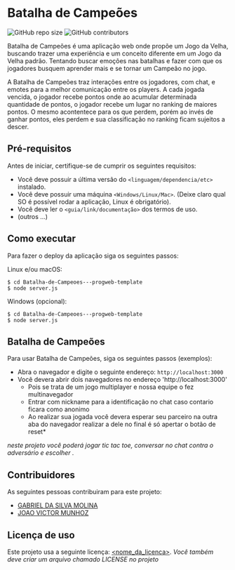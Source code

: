 # Batalha de Campeões 

<!--- Exemplos de badges. Acesse https://shields.io para outras opções. Você pode querer incluir informações de dependencias, build, testes, licença, etc. --->
![GitHub repo size](https://img.shields.io/github/repo-size/hsborges/progweb-template)
![GitHub contributors](https://img.shields.io/github/contributors/hsborges/progweb-template)

Batalha de Campeões é uma aplicação web onde propõe um Jogo da Velha, buscando trazer uma experiência e um conceito diferente em um Jogo da Velha padrão. Tentando buscar emoções nas batalhas e fazer com que os jogadores busquem aprender mais e se tornar um Campeão no jogo.

A Batalha de Campeões traz interações entre os jogadores, com chat, e emotes para a melhor comunicação entre os players. A cada jogada vencida, o jogador recebe pontos onde ao acumular determinada quantidade de pontos, o jogador recebe um lugar no ranking de maiores pontos. O mesmo acontentece para os que perdem, porém ao invés de ganhar pontos, eles perdem e sua classificação no ranking ficam sujeitos a descer. 

## Pré-requisitos

Antes de iniciar, certifique-se de cumprir os seguintes requisitos:
<!--- Estes são alguns exemplos de requisitos. Adicione, duplique e remove como necessário --->
* Você deve possuir a última versão do `<linguagem/dependencia/etc>` instalado.
* Você deve possuir uma máquina `<Windows/Linux/Mac>`. (Deixe claro qual SO é possível rodar a aplicação, Linux é obrigatório).
* Você deve ler o `<guia/link/documentação>` dos termos de uso.
* (outros ...)

## Como executar

Para fazer o deploy da aplicação siga os seguintes passos:

Linux e/ou macOS:
```
$ cd Batalha-de-Campeoes---progweb-template
$ node server.js
```

Windows (opcional):
```
$ cd Batalha-de-Campeoes---progweb-template
$ node server.js
```

## Batalha de Campeões

Para usar Batalha de Campeões, siga os seguintes passos (exemplos):

* Abra o navegador e digite o seguinte endereço: `http://localhost:3000`
* Você devera abrir dois navegadores no endereço 'http://localhost:3000'
  * Pois se trata de um jogo multiplayer e nossa equipe o fez multinavegador
  * Entrar com nickname para a identificação no chat caso contario ficara como anonimo
  * Ao realizar sua jogada você devera esperar seu parceiro na outra aba do navegador realizar a dele no final é só apertar o botão de reset*  

*neste projeto você poderá jogar tic tac toe, conversar no chat contra o adversário e escolher .*

## Contribuidores

As seguintes pessoas contribuiram para este projeto:

* [GABRIEL DA SILVA MOLINA](https://github.com/gabrielmolinex)
* [JOAO VICTOR MUNHOZ](https://github.com/JoaoMunhoz01)



## Licença de uso

<!--- Se não tiver certeza de qual, verifique este site: https://choosealicense.com/--->
Este projeto usa a seguinte licença: [<nome_da_licenca>](<link>).
*Você também deve criar um arquivo chamado LICENSE no projeto*
